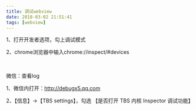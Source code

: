 ```yaml
---
title: 调试webview
date: 2018-03-02 21:51:41
tags: [webview]
---
```


1、打开开发者选项，勾上调试模式 

2、chrome浏览器中输入chrome://inspect/#devices

<br/> 

微信：查看log 

1、微信内打开：http://debugx5.qq.com 

2、【信息】->【TBS settings】，勾选 【是否打开 TBS 内核 Inspector 调试功能】
